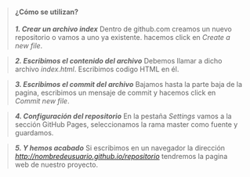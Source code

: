 > ####  ¿Cómo se utilizan?
> ***1. Crear un archivo index***
    Dentro de github.com creamos un nuevo repositorio o vamos a uno ya existente. hacemos click en *Create a new file*. 

> ***2. Escribimos el contenido del archivo***
    Debemos llamar a dicho archivo *index.html*. Escribimos codigo HTML en él.

> ***3. Escribimos el commit del archivo***
    Bajamos hasta la parte baja de la pagina, escribimos un mensaje de commit y hacemos click en *Commit new file*.

> ***4. Configuración del repositorio***
    En la pestaña *Settings* vamos a la sección GitHub Pages, seleccionamos la rama master como fuente y guardamos.

> ***5. Y hemos acabado***
    Si escribimos en un navegador  la dirección *http://nombredeusuario.github.io/repositorio* tendremos la pagina web de nuestro proyecto.
  